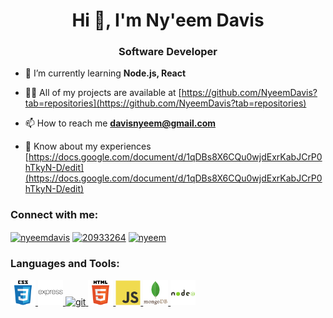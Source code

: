 <h1 align="center">Hi 👋, I'm Ny'eem Davis</h1>
<h3 align="center">Software Developer</h3>

- 🌱 I’m currently learning **Node.js, React**

- 👨‍💻 All of my projects are available at [https://github.com/NyeemDavis?tab=repositories](https://github.com/NyeemDavis?tab=repositories)

- 📫 How to reach me **davisnyeem@gmail.com**

- 📄 Know about my experiences [https://docs.google.com/document/d/1qDBs8X6CQu0wjdExrKabJCrP0hTkyN-D/edit](https://docs.google.com/document/d/1qDBs8X6CQu0wjdExrKabJCrP0hTkyN-D/edit)

<h3 align="left">Connect with me:</h3>
<p align="left">
<a href="https://linkedin.com/in/nyeemdavis" target="blank"><img align="center" src="https://raw.githubusercontent.com/rahuldkjain/github-profile-readme-generator/master/src/images/icons/Social/linked-in-alt.svg" alt="nyeemdavis" height="30" width="40" /></a>
<a href="https://stackoverflow.com/users/20933264" target="blank"><img align="center" src="https://raw.githubusercontent.com/rahuldkjain/github-profile-readme-generator/master/src/images/icons/Social/stack-overflow.svg" alt="20933264" height="30" width="40" /></a>
<a href="https://www.leetcode.com/nyeem" target="blank"><img align="center" src="https://raw.githubusercontent.com/rahuldkjain/github-profile-readme-generator/master/src/images/icons/Social/leet-code.svg" alt="nyeem" height="30" width="40" /></a>
</p>

<h3 align="left">Languages and Tools:</h3>
<p align="left"> <a href="https://www.w3schools.com/css/" target="_blank" rel="noreferrer"> <img src="https://raw.githubusercontent.com/devicons/devicon/master/icons/css3/css3-original-wordmark.svg" alt="css3" width="40" height="40"/> </a> <a href="https://expressjs.com" target="_blank" rel="noreferrer"> <img src="https://raw.githubusercontent.com/devicons/devicon/master/icons/express/express-original-wordmark.svg" alt="express" width="40" height="40"/> </a> <a href="https://git-scm.com/" target="_blank" rel="noreferrer"> <img src="https://www.vectorlogo.zone/logos/git-scm/git-scm-icon.svg" alt="git" width="40" height="40"/> </a> <a href="https://www.w3.org/html/" target="_blank" rel="noreferrer"> <img src="https://raw.githubusercontent.com/devicons/devicon/master/icons/html5/html5-original-wordmark.svg" alt="html5" width="40" height="40"/> </a> <a href="https://developer.mozilla.org/en-US/docs/Web/JavaScript" target="_blank" rel="noreferrer"> <img src="https://raw.githubusercontent.com/devicons/devicon/master/icons/javascript/javascript-original.svg" alt="javascript" width="40" height="40"/> </a> <a href="https://www.mongodb.com/" target="_blank" rel="noreferrer"> <img src="https://raw.githubusercontent.com/devicons/devicon/master/icons/mongodb/mongodb-original-wordmark.svg" alt="mongodb" width="40" height="40"/> </a> <a href="https://nodejs.org" target="_blank" rel="noreferrer"> <img src="https://raw.githubusercontent.com/devicons/devicon/master/icons/nodejs/nodejs-original-wordmark.svg" alt="nodejs" width="40" height="40"/> </a> </p>
